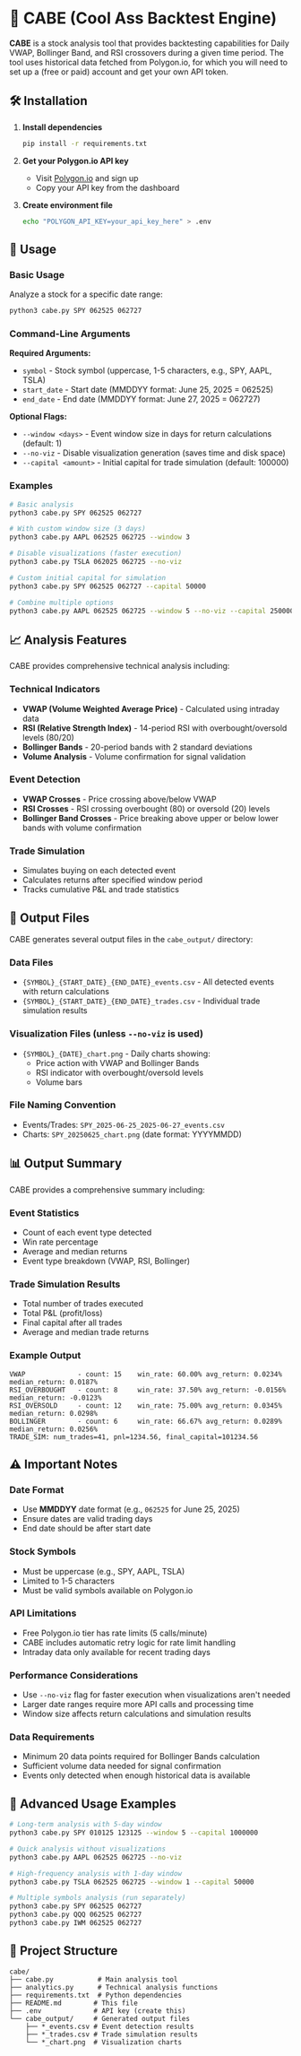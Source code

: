 # 🚀 CABE (Cool Ass Backtest Engine)

**CABE** is a stock analysis tool that provides backtesting capabilities for Daily VWAP, Bollinger Band, and RSI crossovers during a given time period. The tool uses historical data fetched from Polygon.io, for which you will need to set up a (free or paid) account and get your own API token.

## 🛠️ Installation

1. **Install dependencies**
   ```bash
   pip install -r requirements.txt
   ```

2. **Get your Polygon.io API key**
   - Visit [Polygon.io](https://polygon.io/) and sign up
   - Copy your API key from the dashboard

3. **Create environment file**
   ```bash
   echo "POLYGON_API_KEY=your_api_key_here" > .env
   ```

## 🚀 Usage

### Basic Usage

Analyze a stock for a specific date range:

```bash
python3 cabe.py SPY 062525 062727
```

### Command-Line Arguments

**Required Arguments:**
- `symbol` - Stock symbol (uppercase, 1-5 characters, e.g., SPY, AAPL, TSLA)
- `start_date` - Start date (MMDDYY format: June 25, 2025 = 062525)
- `end_date` - End date (MMDDYY format: June 27, 2025 = 062727)

**Optional Flags:**
- `--window <days>` - Event window size in days for return calculations (default: 1)
- `--no-viz` - Disable visualization generation (saves time and disk space)
- `--capital <amount>` - Initial capital for trade simulation (default: 100000)

### Examples

```bash
# Basic analysis
python3 cabe.py SPY 062525 062727

# With custom window size (3 days)
python3 cabe.py AAPL 062525 062725 --window 3

# Disable visualizations (faster execution)
python3 cabe.py TSLA 062025 062725 --no-viz

# Custom initial capital for simulation
python3 cabe.py SPY 062525 062727 --capital 50000

# Combine multiple options
python3 cabe.py AAPL 062525 062725 --window 5 --no-viz --capital 250000
```

## 📈 Analysis Features

CABE provides comprehensive technical analysis including:

### Technical Indicators
- **VWAP (Volume Weighted Average Price)** - Calculated using intraday data
- **RSI (Relative Strength Index)** - 14-period RSI with overbought/oversold levels (80/20)
- **Bollinger Bands** - 20-period bands with 2 standard deviations
- **Volume Analysis** - Volume confirmation for signal validation

### Event Detection
- **VWAP Crosses** - Price crossing above/below VWAP
- **RSI Crosses** - RSI crossing overbought (80) or oversold (20) levels
- **Bollinger Band Crosses** - Price breaking above upper or below lower bands with volume confirmation

### Trade Simulation
- Simulates buying on each detected event
- Calculates returns after specified window period
- Tracks cumulative P&L and trade statistics

## 📁 Output Files

CABE generates several output files in the `cabe_output/` directory:

### Data Files
- `{SYMBOL}_{START_DATE}_{END_DATE}_events.csv` - All detected events with return calculations
- `{SYMBOL}_{START_DATE}_{END_DATE}_trades.csv` - Individual trade simulation results

### Visualization Files (unless `--no-viz` is used)
- `{SYMBOL}_{DATE}_chart.png` - Daily charts showing:
  - Price action with VWAP and Bollinger Bands
  - RSI indicator with overbought/oversold levels
  - Volume bars

### File Naming Convention
- Events/Trades: `SPY_2025-06-25_2025-06-27_events.csv`
- Charts: `SPY_20250625_chart.png` (date format: YYYYMMDD)

## 📊 Output Summary

CABE provides a comprehensive summary including:

### Event Statistics
- Count of each event type detected
- Win rate percentage
- Average and median returns
- Event type breakdown (VWAP, RSI, Bollinger)

### Trade Simulation Results
- Total number of trades executed
- Total P&L (profit/loss)
- Final capital after all trades
- Average and median trade returns

### Example Output
```
VWAP             - count: 15    win_rate: 60.00% avg_return: 0.0234% median_return: 0.0187%
RSI_OVERBOUGHT   - count: 8     win_rate: 37.50% avg_return: -0.0156% median_return: -0.0123%
RSI_OVERSOLD     - count: 12    win_rate: 75.00% avg_return: 0.0345% median_return: 0.0298%
BOLLINGER        - count: 6     win_rate: 66.67% avg_return: 0.0289% median_return: 0.0256%
TRADE_SIM: num_trades=41, pnl=1234.56, final_capital=101234.56
```

## ⚠️ Important Notes

### Date Format
- Use **MMDDYY** date format (e.g., `062525` for June 25, 2025)
- Ensure dates are valid trading days
- End date should be after start date

### Stock Symbols
- Must be uppercase (e.g., SPY, AAPL, TSLA)
- Limited to 1-5 characters
- Must be valid symbols available on Polygon.io

### API Limitations
- Free Polygon.io tier has rate limits (5 calls/minute)
- CABE includes automatic retry logic for rate limit handling
- Intraday data only available for recent trading days

### Performance Considerations
- Use `--no-viz` flag for faster execution when visualizations aren't needed
- Larger date ranges require more API calls and processing time
- Window size affects return calculations and simulation results

### Data Requirements
- Minimum 20 data points required for Bollinger Bands calculation
- Sufficient volume data needed for signal confirmation
- Events only detected when enough historical data is available

## 🧪 Advanced Usage Examples

```bash
# Long-term analysis with 5-day window
python3 cabe.py SPY 010125 123125 --window 5 --capital 1000000

# Quick analysis without visualizations
python3 cabe.py AAPL 062525 062725 --no-viz

# High-frequency analysis with 1-day window
python3 cabe.py TSLA 062525 062725 --window 1 --capital 50000

# Multiple symbols analysis (run separately)
python3 cabe.py SPY 062525 062727
python3 cabe.py QQQ 062525 062727
python3 cabe.py IWM 062525 062727
```

## 📁 Project Structure

```
cabe/
├── cabe.py           # Main analysis tool
├── analytics.py      # Technical analysis functions
├── requirements.txt  # Python dependencies
├── README.md        # This file
├── .env             # API key (create this)
└── cabe_output/     # Generated output files
    ├── *_events.csv # Event detection results
    ├── *_trades.csv # Trade simulation results
    └── *_chart.png  # Visualization charts
```
